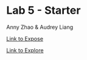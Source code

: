 # Lab 5 - Starter 
Anny Zhao & Audrey Liang

[Link to Expose](https://oodball.github.io/Lab5_Starter/expose.html)

[Link to Explore](https://oodball.github.io/Lab5_Starter/explore.html)
